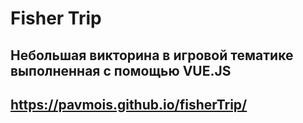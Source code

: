 # Fisher Trip
## Небольшая викторина в игровой тематике выполненная с помощью VUE.JS

## https://pavmois.github.io/fisherTrip/
